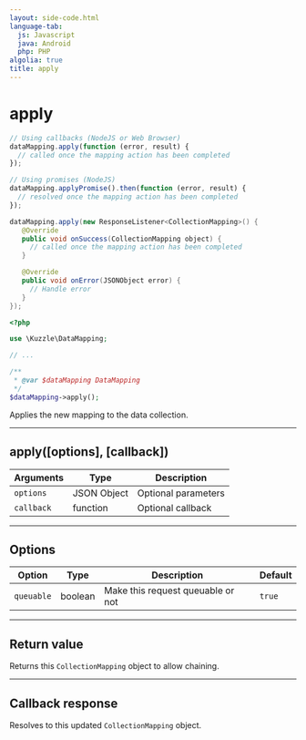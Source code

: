 ```yaml
---
layout: side-code.html
language-tab:
  js: Javascript
  java: Android
  php: PHP
algolia: true
title: apply
---
```


# apply

```js
// Using callbacks (NodeJS or Web Browser)
dataMapping.apply(function (error, result) {
  // called once the mapping action has been completed
});

// Using promises (NodeJS)
dataMapping.applyPromise().then(function (error, result) {
  // resolved once the mapping action has been completed
});
```

```java
dataMapping.apply(new ResponseListener<CollectionMapping>() {
   @Override
   public void onSuccess(CollectionMapping object) {
     // called once the mapping action has been completed
   }

   @Override
   public void onError(JSONObject error) {
     // Handle error
   }
});
```

```php
<?php

use \Kuzzle\DataMapping;

// ...

/**
 * @var $dataMapping DataMapping
 */
$dataMapping->apply();
```

Applies the new mapping to the data collection.

---

## apply([options], [callback])

| Arguments | Type | Description |
|---------------|---------|----------------------------------------|
| ``options`` | JSON Object | Optional parameters |
| ``callback`` | function | Optional callback |

---

## Options

| Option | Type | Description | Default |
|---------------|---------|----------------------------------------|---------|
| ``queuable`` | boolean | Make this request queuable or not  | ``true`` |

---

## Return value

Returns this `CollectionMapping` object to allow chaining.

---

## Callback response

Resolves to this updated `CollectionMapping` object.
